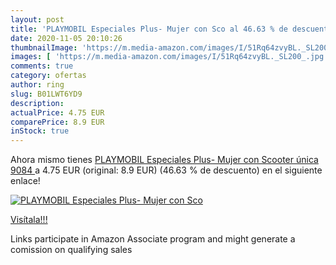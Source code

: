```yaml
---
layout: post
title: 'PLAYMOBIL Especiales Plus- Mujer con Sco al 46.63 % de descuento'
date: 2020-11-05 20:10:26
thumbnailImage: 'https://m.media-amazon.com/images/I/51Rq64zvyBL._SL200_.jpg'
images: [ 'https://m.media-amazon.com/images/I/51Rq64zvyBL._SL200_.jpg' ]
comments: true
category: ofertas
author: ring
slug: B01LWT6YD9
description:
actualPrice: 4.75 EUR
comparePrice: 8.9 EUR
inStock: true
---
```


Ahora mismo tienes [PLAYMOBIL Especiales Plus- Mujer con Scooter  única  9084 ](https://www.amazon.es/dp/B01LWT6YD9/?tag=tolees-21) a 4.75 EUR (original: 8.9 EUR) (46.63 %  de descuento) en el siguiente enlace!

[![PLAYMOBIL Especiales Plus- Mujer con Sco](https://m.media-amazon.com/images/I/51Rq64zvyBL._SL200_.jpg)](https://www.amazon.es/dp/B01LWT6YD9/?tag=tolees-21)

[Visítala!!!](https://www.amazon.es/dp/B01LWT6YD9/?tag=tolees-21)

Links participate in Amazon Associate program and might generate a comission on qualifying sales
